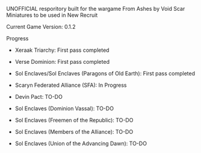 UNOFFICIAL resporitory built for the wargame From Ashes by Void Scar Miniatures to be used in New Recruit

Current Game Version: 0.1.2

Progress

- Xeraak Triarchy: First pass completed
- Verse Dominion: First pass completed
- Sol Enclaves/Sol Enclaves (Paragons of Old Earth): First pass completed

- Scaryn Federated Alliance (SFA): In Progress

- Devin Pact: TO-DO
- Sol Enclaves (Dominion Vassal): TO-DO
- Sol Enclaves (Freemen of the Republic): TO-DO
- Sol Enclaves (Members of the Alliance): TO-DO
- Sol Enclaves (Union of the Advancing Dawn): TO-DO

